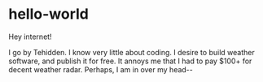 # hello-world

Hey internet!

I go by Tehidden. 
I know very little about coding.
I desire to build weather software, and publish it for free.
It annoys me that I had to pay $100+ for decent weather radar.
Perhaps, I am in over my head--
